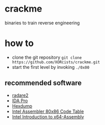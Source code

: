 crackme
=======

binaries to train reverse engineering

# how to

+ clone the git repository `git clone https://github.com/XORcists/crackme.git`
+ start the first level by invoking `./0x00`

## recommended software

+ [radare2](http://www.radare.org)
+ [IDA Pro](https://www.hex-rays.com/products/ida/index.shtml)
+ [Hexdump](http://linux.about.com/library/cmd/blcmdl1_hexdump.htmltop)
+ [Intel Assembler 80x86 Code Table](http://www.jegerlehner.ch/intel/index_de.html)
+ [Intel Introduction to x64-Assembly](https://software.intel.com/en-us/articles/introduction-to-x64-assembly)

